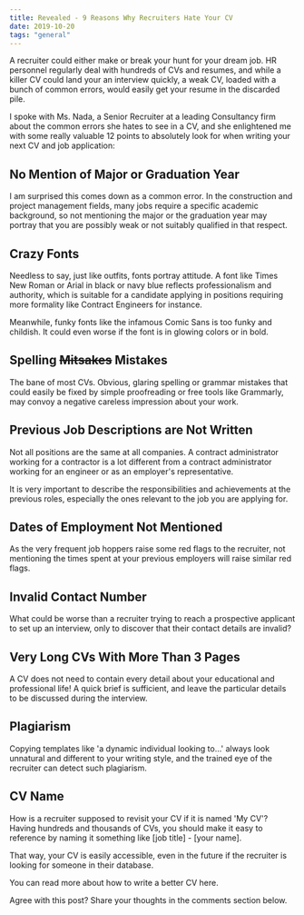 ```yaml
---
title: Revealed - 9 Reasons Why Recruiters Hate Your CV
date: 2019-10-20
tags: "general"
---
```

A recruiter could either make or break your hunt for your dream job. HR personnel regularly deal with hundreds of CVs and resumes, and while a killer CV could land your an interview quickly, a weak CV, loaded with a bunch of common errors, would easily get your resume in the discarded pile.

I spoke with Ms. Nada, a Senior Recruiter at a leading Consultancy firm about the common errors she hates to see in a CV, and she enlightened me with some really valuable 12 points to absolutely look for when writing your next CV and job application:

## No Mention of Major or Graduation Year

I am surprised this comes down as a common error. In the construction and project management fields, many jobs require a specific academic background, so not mentioning the major or the graduation year may portray that you are possibly weak or not suitably qualified in that respect.

## Crazy Fonts

Needless to say, just like outfits, fonts portray attitude. A font like Times New Roman or Arial in black or navy blue reflects professionalism and authority, which is suitable for a candidate applying in positions requiring more formality like Contract Engineers for instance.

Meanwhile, funky fonts like the infamous Comic Sans is too funky and childish. It could even worse if the font is in glowing colors or in bold.

## Spelling ~~Mitsakes~~ Mistakes

The bane of most CVs. Obvious, glaring spelling or grammar mistakes that could easily be fixed by simple proofreading or free tools like Grammarly, may convoy a negative careless impression about your work.

## Previous Job Descriptions are Not Written

Not all positions are the same at all companies. A contract administrator working for a contractor is a lot different from a contract administrator working for an engineer or as an employer's representative.  

It is very important to describe the responsibilities and achievements at the previous roles, especially the ones relevant to the job you are applying for.

## Dates of Employment Not Mentioned

As the very frequent job hoppers raise some red flags to the recruiter, not mentioning the times spent at your previous employers will raise similar red flags.

## Invalid Contact Number

What could be worse than a recruiter trying to reach a prospective applicant to set up an interview, only to discover that their contact details are invalid?  

## Very Long CVs With More Than 3 Pages

A CV does not need to contain every detail about your educational and professional life! A quick brief is sufficient, and leave the particular details to be discussed during the interview.  

## Plagiarism  

Copying templates like 'a dynamic individual looking to...' always look unnatural and different to your writing style, and the trained eye of the recruiter can detect such plagiarism.

## CV Name

How is a recruiter supposed to revisit your CV if it is named 'My CV'? Having hundreds and thousands of CVs, you should make it easy to reference by naming it something like \[job title\] - \[your name\].

That way, your CV is easily accessible, even in the future if the recruiter is looking for someone in their database.

You can read more about how to write a better CV here.  

Agree with this post? Share your thoughts in the comments section below.